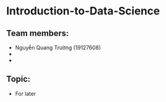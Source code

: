 # Introduction-to-Data-Science
## Team members:
- Nguyễn Quang Trường (19127608)
- 
- 

## Topic:
- For later
